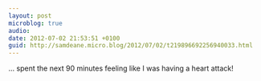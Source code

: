 ```yaml
---
layout: post
microblog: true
audio: 
date: 2012-07-02 21:53:51 +0100
guid: http://samdeane.micro.blog/2012/07/02/t219896692256940033.html
---
```

... spent the next 90 minutes feeling like I was having a heart attack!
